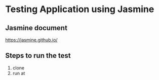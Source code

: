 # Testing Application using Jasmine
## Jasmine document
https://jasmine.github.io/

## Steps to run the test
1. clone 
2. run at 


